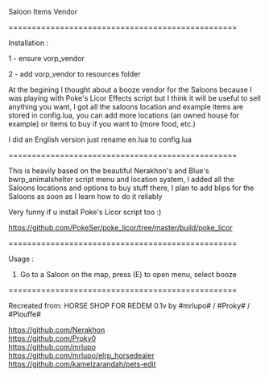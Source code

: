 Saloon Items Vendor

=================================================

Installation :

1 - ensure vorp_vendor

2 - add vorp_vendor to resources folder

At the begining I thought about a booze vendor for the Saloons because I was playing with Poke's Licor Effects script but I think it will be useful to sell anything you want, I got all the saloons location and example items are stored in config.lua, you can add more locations (an owned house for example) or items to buy if you want to (more food, etc.)

I did an English version just rename en.lua to config.lua

=================================================

This is heavily based on the beautiful Nerakhon's and Blue's bwrp_animalshelter script menu and location system, I added all the Saloons locations and options to buy stuff there, I plan to add blips for the Saloons as soon as I learn how to do it reliably

Very funny if u install Poke's Licor script too :)

https://github.com/PokeSer/poke_licor/tree/master/build/poke_licor

=================================================

Usage : 

1. Go to a Saloon on the map, press (E) to open menu, select booze

=================================================

Recreated from:
HORSE SHOP FOR REDEM 0.1v by #mrlupo# / #Proky# / #Plouffe#  

https://github.com/Nerakhon<br>
https://github.com/Proky0<br>
https://github.com/mrlupo<br>
https://github.com/mrlupo/elrp_horsedealer<br>
https://github.com/kamelzarandah/pets-edit<br>

